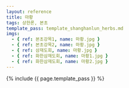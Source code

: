 ```yaml
---
layout: reference
title: 마황
tags: 상한론, 본초
template_pass: template_shanghanlun_herbs.md
imgs:
  - { ref: 본초강목1, name: 마황.jpg }
  - { ref: 본초강목2, name: 마황.jpg }
  - { ref: 삼재도회, name: 마황.jpg }
  - { ref: 화한삼재도회, name: 마황1.jpg }
  - { ref: 화한삼재도회, name: 마황2.jpg }
---
```


{% include {{ page.template_pass }} %}

